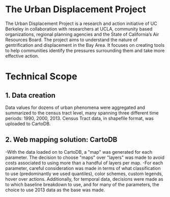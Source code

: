 # The Urban Displacement Project
The Urban Displacement Project is a research and action initiative of UC Berkeley in collaboration with researchers at UCLA, community based organizations, regional planning agencies and the State of California’s Air Resources Board. The project aims to understand the nature of gentrification and displacement in the Bay Area. It focuses on creating tools to help communities identify the pressures surrounding them and take more effective action.

# Technical Scope

## 1. Data creation
Data values for dozens of urban phenomena were aggregated and summarized to the census tract level, many spanning three different time periods: 1990, 2000, 2013. Census Tract data, in shapefile format, was uploaded to CartoDB.

## 2. Web mapping solution: CartoDB
-With the data loaded on to CartoDB, a "map" was generated for each parameter. The decision to choose "maps" over "layers" was made to avoid costs associated to using more than a handful of layers per map.
-For each parameter, careful consideration was made in terms of what classification to use (predominantly we used quantiles), color schemes, custom legends, hover over actions. Additionally, for temporal data, decisions were made as to which baseline breakdown to use, and for many of the parameters, the choice to use 2013 data as the base was made.
